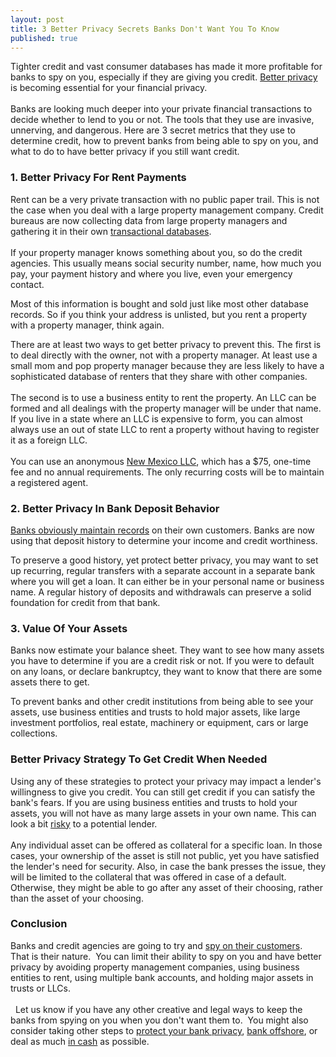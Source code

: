 ```yaml
---
layout: post
title: 3 Better Privacy Secrets Banks Don't Want You To Know
published: true
---
```

<p>Tighter credit and vast consumer databases has made it more profitable for banks to spy on you, especially if they are giving you credit. <a title="better privacy" href="http://www.howtovanish.com/2010/11/offshore-asset-protection-trusts-and-better-privacy/" target="_blank">Better privacy</a> is becoming essential for your financial privacy. <br /><br /> Banks are looking much deeper into your private financial transactions to decide whether to lend to you or not.  The tools that they use are invasive, unnerving, and dangerous.   Here are 3 secret metrics that they use to determine credit, how to prevent banks from being able to spy on you, and what to do to have better privacy if you still want credit.</p>
<h3><strong>1.  Better Privacy For Rent Payments</strong></h3>
<p>Rent can be a very private transaction with no public paper trail.  This is not the case when you deal with a large property management company.  Credit bureaus are now collecting data from large property managers and gathering it in their own <a title="transactional databases" href="http://www.howtovanish.com/2009/11/transactional-databases-what-me-worry/" target="_blank">transactional databases</a>.<br /><br />  If your property manager knows something about you, so do the credit agencies.  This usually means social security number, name, how much you pay, your payment history and where you live, even your emergency contact.</p>
<p>Most of this information is bought and sold just like most other database records.  So if you think your address is unlisted, but you rent a property with a property manager, think again.</p>
<p>There are at least two ways to get better privacy to prevent this. The first is to deal directly with the owner, not with a property manager.  At least use a small mom and pop property manager because they are less likely to have a sophisticated database of renters that they share with other companies. <br /><br /> The second is to use a business entity to rent the property.  An LLC can be formed and all dealings with the property manager will be under that name.  If you live in a state where an LLC is expensive to form, you can almost always use an out of state LLC to rent a property without having to register it as a foreign LLC. <br /><br />  You can use an anonymous <a title="new mexico llc" href="http://www.howtovanish.com/2010/09/why-an-asset-protection-attorney-loves-new-mexico-llc-registration/" target="_blank">New Mexico LLC</a>, which has a $75, one-time fee and no annual requirements.  The only recurring costs will be to maintain a registered agent.</p>
<h3><strong>2.  Better Privacy In Bank Deposit Behavior</strong></h3>
<p><a title="bank privacy" href="http://www.howtovanish.com/2010/01/bank-privacy-a-fundamental-right/" target="_blank">Banks obviously maintain records</a> on their own customers.  Banks are now using that deposit history to determine your income and credit worthiness.</p>
<p>To preserve a good history, yet protect better privacy, you may want to set up recurring, regular transfers with a separate account in a separate bank where you will get a loan.  It can either be in your personal name or business name.  A regular history of deposits and withdrawals can preserve a solid foundation for credit from that bank.</p>
<h3><strong>3.  Value Of Your Assets</strong></h3>
<p>Banks now estimate your balance sheet.  They want to see how many assets you have to determine if you are a credit risk or not.  If you were to default on any loans, or declare bankruptcy, they want to know that there are some assets there to get.</p>
<p>To prevent banks and other credit institutions from being able to see your assets, use business entities and trusts to hold major assets, like large investment portfolios, real estate, machinery or equipment, cars or large collections.</p>
<h3><strong>Better Privacy Strategy To Get Credit When Needed</strong></h3>
<p>Using any of these strategies to protect your privacy may impact a lender's willingness to give you credit.  You can still get credit if you can satisfy the bank's fears.  If you are using business entities and trusts to hold your assets, you will not have as many large assets in your own name.  This can look a bit <a title="risky" href="http://www.howtovanish.com/RiskyBusiness" target="_blank">risky</a> to a potential lender. <br /><br /> Any individual asset can be offered as collateral for a specific loan.  In those cases, your ownership of the asset is still not public, yet you have satisfied the lender's need for security.  Also, in case the bank presses the issue, they will be limited to the collateral that was offered in case of a default.  Otherwise, they might be able to go after any asset of their choosing, rather than the asset of your choosing.</p>
<h3><strong>Conclusion</strong></h3>
<p>Banks and credit agencies are going to try and <a title="banks are spies" href="http://www.reuters.com/article/idUSTRE6AS68S20101129" target="_blank">spy on their customers</a>.  That is their nature.  You can limit their ability to spy on you and have better privacy by avoiding property management companies, using business entities to rent, using multiple bank accounts, and holding major assets in trusts or LLCs. <br /><br />  Let us know if you have any other creative and legal ways to keep the banks from spying on you when you don't want them to.  You might also consider taking other steps to <a title="bank privacy" href="http://www.howtovanish.com/2010/02/bank-privacy-part-deux/" target="_blank">protect your bank privacy</a>, <a title="bank privacy" href="http://www.howtovanish.com/bankprivacyreport1" target="_blank">bank offshore</a>, or deal as much <a title="pay in cash" href="http://www.howtovanish.com/2009/10/the-sweet-sound-of-cash/" target="_blank">in cash</a> as possible.</p>
